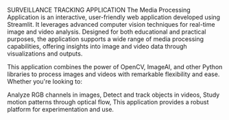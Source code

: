 SURVEILLANCE TRACKING APPLICATION
The Media Processing Application is an interactive, user-friendly web application developed using Streamlit. It leverages advanced computer vision techniques for real-time image and video analysis. Designed for both educational and practical purposes, the application supports a wide range of media processing capabilities, offering insights into image and video data through visualizations and outputs.

This application combines the power of OpenCV, ImageAI, and other Python libraries to process images and videos with remarkable flexibility and ease. Whether you're looking to:

Analyze RGB channels in images,
Detect and track objects in videos,
Study motion patterns through optical flow,
This application provides a robust platform for experimentation and use.
